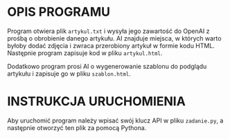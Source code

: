# OPIS PROGRAMU
Program otwiera plik `artykul.txt` i wysyła jego zawartość do OpenAI z prośbą o obrobienie danego artykułu. AI znajduje miejsca, w których warto byłoby dodać zdjęcia i zwraca przerobiony artykuł w formie kodu HTML. Następnie program zapisuje kod w pliku `artykul.html`.

Dodatkowo program prosi AI o wygenerowanie szablonu do podglądu artykułu i zapisuje go w pliku `szablon.html`.

# INSTRUKCJA URUCHOMIENIA
Aby uruchomić program należy wpisać swój klucz API w pliku `zadanie.py`, a następnie otworzyć ten plik za pomocą Pythona.
